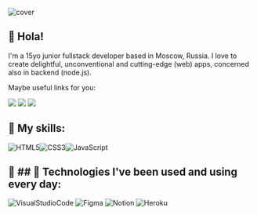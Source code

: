 ![cover](https://i.imgur.com/uNSMmOl.png)

## 🙋 Hola!

I'm a 15yo junior fullstack developer based in Moscow, Russia. I love to create delightful, unconventional and cutting-edge (web) apps, concerned also in backend (node.js).

<p>Maybe useful links for you:</p>
<p>
<a href="https://discordapp.com/users/921397251446808616/"><img src="https://img.shields.io/badge/Discord-5865F2?style=for-the-badge&logo=discord&logoColor=white" /></a>
<a href="https://t.me/eterise"><img src="https://img.shields.io/badge/Telegram-26A5E4?&style=for-the-badge&logo=Telegram&logoColor=white" /></a>
<a href=""><img src="https://img.shields.io/badge/PERSONAL page (soon)-0A0A0A?style=for-the-badge&logo=devdotto&logoColor=white" /></a>
</p>


## 🔧 My skills: 

![HTML5](https://img.shields.io/badge/html5-%23E34F26.svg?style=for-the-badge&logo=html5&logoColor=white)![CSS3](https://img.shields.io/badge/css3-%231572B6.svg?style=for-the-badge&logo=css3&logoColor=white)![JavaScript](https://img.shields.io/badge/javascript-%23323330.svg?style=for-the-badge&logo=javascript&logoColor=%23F7DF1E) 

## 🔧 ## 🔧 Technologies I've been used and using every day: 
![VisualStudioCode](https://img.shields.io/badge/Visual%20Studio%20Code-007ACC?&style=for-the-badge&logo=Visual-Studio-Code&logoColor=white")
![Figma](https://img.shields.io/badge/figma-%23F24E1E.svg?style=for-the-badge&logo=figma&logoColor=white) 
![Notion](https://img.shields.io/badge/Notion-%23000000.svg?style=for-the-badge&logo=notion&logoColor=white)
![Heroku](https://img.shields.io/badge/heroku-%23430098.svg?style=for-the-badge&logo=heroku&logoColor=white) 

